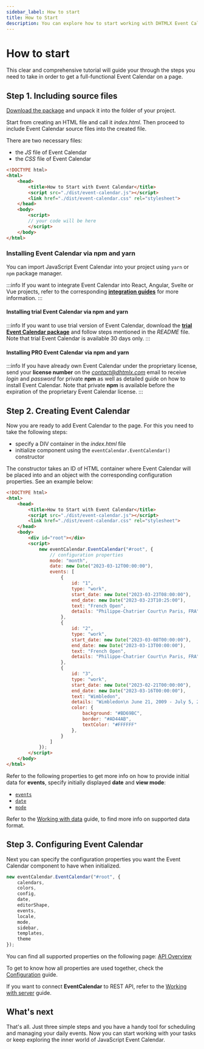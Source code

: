```yaml
---
sidebar_label: How to start
title: How to Start
description: You can explore how to start working with DHTMLX Event Calendar in the documentation of the DHTMLX JavaScript Event Calendar library. Browse developer guides and API reference, try out code examples and live demos, and download a free 30-day evaluation version of DHTMLX Event Calendar.
---
```


# How to start

This clear and comprehensive tutorial will guide your through the steps you need to take in order to get a full-functional Event Calendar on a page.

## Step 1. Including source files

[Download the package](https://dhtmlx.com/docs/products/dhtmlxEventCalendar/download.shtml) and unpack it into the folder of your project.

Start from creating an HTML file and call it *index.html*. Then proceed to include Event Calendar source files into the created file.

There are two necessary files:

- the *JS* file of Event Calendar
- the *CSS* file of Event Calendar

~~~html {5-6} title="index.html"
<!DOCTYPE html>
<html>
    <head>
        <title>How to Start with Event Calendar</title>
        <script src="./dist/event-calendar.js"></script>   
        <link href="./dist/event-calendar.css" rel="stylesheet">
    </head>
    <body>
        <script>
        // your code will be here
        </script>
    </body>
</html>
~~~

### Installing Event Calendar via npm and yarn

You can import JavaScript Event Calendar into your project using `yarn` or `npm` package manager.

:::info
If you want to integrate Event Calendar into React, Angular, Svelte or Vue projects, refer to the corresponding [**integration guides**](/category/backend-and-frameworks-integration/) for more information.
:::

#### Installing trial Event Calendar via npm and yarn

:::info
If you want to use trial version of Event Calendar, download the [**trial Event Calendar package**](https://dhtmlx.com/docs/products/dhtmlxEventCalendar/download.shtml) and follow steps mentioned in the *README* file. Note that trial Event Calendar is available 30 days only.
:::

#### Installing PRO Event Calendar via npm and yarn

:::info
If you have already own Event Calendar under the proprietary license, send your **license number** on the *contact@dhtmlx.com* email to receive *login* and *password* for private **npm** as well as detailed guide on how to install Event Calendar. Note that private **npm** is available before the expiration of the proprietary Event Calendar license.
:::

## Step 2. Creating Event Calendar

Now you are ready to add Event Calendar to the page. For this you need to take the following steps:

- specify a DIV container in the *index.html* file
- initialize component using the `eventCalendar.EventCalendar()` constructor

The constructor takes an ID of HTML container where Event Calendar will be placed into and an object with the corresponding configuration properties. See an example below:

~~~html {9,11-46} title="index.html"
<!DOCTYPE html>
<html>
    <head>
        <title>How to Start with Event Calendar</title>
        <script src="./dist/event-calendar.js"></script>   
        <link href="./dist/event-calendar.css" rel="stylesheet">  
    </head>
    <body>
        <div id="root"></div>
        <script>
            new eventCalendar.EventCalendar("#root", {
                // configuration properties
                mode: "month",
                date: new Date("2023-03-12T00:00:00"),
                events: [
                    {
                        id: "1",
                        type: "work",
                        start_date: new Date("2023-03-23T08:00:00"),
                        end_date: new Date("2023-03-23T10:25:00"),
                        text: "French Open",
                        details: "Philippe-Chatrier Court\n Paris, FRA"
                    },
                    {
                        id: "2",
                        type: "work",
                        start_date: new Date("2023-03-08T00:00:00"),
                        end_date: new Date("2023-03-13T00:00:00"),
                        text: "French Open",
                        details: "Philippe-Chatrier Court\n Paris, FRA",
                    },
                    {
                        id: "3",
                        type: "work",
                        start_date: new Date("2023-02-21T00:00:00"),
                        end_date: new Date("2023-03-16T00:00:00"),
                        text: "Wimbledon",
                        details: "Wimbledon\n June 21, 2009 - July 5, 2009",
                        color: {
                            background: "#BD69BC",
                            border: "#AD44AB",
                            textColor: "#FFFFFF"
                        },
                    }
                ]
            });
        </script>
    </body>
</html>
~~~

Refer to the following properties to get more info on how to provide initial data for **events**, specify initially displayed **date** and **view mode**:

- [`events`](../api/config/js_eventcalendar_events_config)
- [`date`](../api/config/js_eventcalendar_date_config)
- [`mode`](../api/config/js_eventcalendar_mode_config)

Refer to the [Working with data](../guides/working_with_data) guide, to find more info on supported data format.

## Step 3. Configuring Event Calendar

Next you can specify the configuration properties you want the Event Calendar component to have when initialized.

~~~jsx {2-12}
new eventCalendar.EventCalendar("#root", {
    calendars,
    colors,
    config,
    date,
    editorShape,
    events,
    locale,
    mode,
    sidebar,
    templates,
    theme
});
~~~

You can find all supported properties on the following page: [API Overview](../api/overview/properties_overview)

To get to know how all properties are used together, check the [Configuration](../guides/configuration) guide.

If you want to connect **EventCalendar** to REST API, refer to the [Working with server](../guides/working_with_server) guide.

## What's next

That's all. Just three simple steps and you have a handy tool for scheduling and managing your daily events. Now you can start working with your tasks or keep exploring the inner world of JavaScript Event Calendar.
